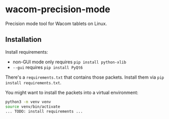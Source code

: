 # wacom-precision-mode

Precision mode tool for Wacom tablets on Linux.

## Installation

Install requirements:
- non-GUI mode only requires `pip install python-xlib`
- `--gui` requires `pip install PyQt6`

There's a `requirements.txt` that contains those packets.
Install them via `pip install requirements.txt`.

You might want to install the packets into a virtual environment:
```bash
python3 -m venv venv
source venv/bin/activate
... TODO: install requirements ...
```
